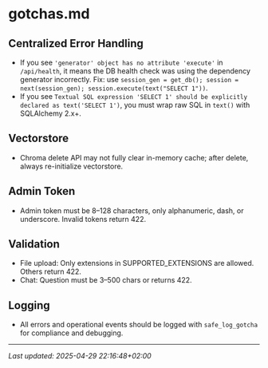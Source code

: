 # gotchas.md

## Centralized Error Handling
- If you see `'generator' object has no attribute 'execute'` in `/api/health`, it means the DB health check was using the dependency generator incorrectly. Fix: use `session_gen = get_db(); session = next(session_gen); session.execute(text("SELECT 1"))`.
- If you see `Textual SQL expression 'SELECT 1' should be explicitly declared as text('SELECT 1')`, you must wrap raw SQL in `text()` with SQLAlchemy 2.x+.

## Vectorstore
- Chroma delete API may not fully clear in-memory cache; after delete, always re-initialize vectorstore.

## Admin Token
- Admin token must be 8–128 characters, only alphanumeric, dash, or underscore. Invalid tokens return 422.

## Validation
- File upload: Only extensions in SUPPORTED_EXTENSIONS are allowed. Others return 422.
- Chat: Question must be 3–500 chars or returns 422.

## Logging
- All errors and operational events should be logged with `safe_log_gotcha` for compliance and debugging.

---

_Last updated: 2025-04-29 22:16:48+02:00_
